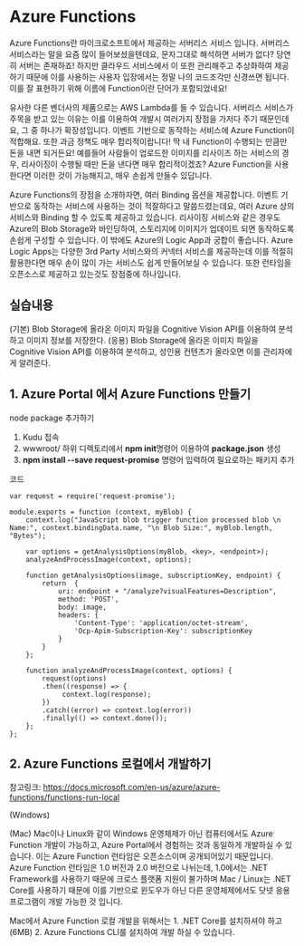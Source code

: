 # Azure Functions

Azure Functions란 마이크로소프트에서 제공하는 서버리스 서비스 입니다. 서버리스 서비스라는 말을 요즘 많이 들어보셨을텐데요, 문자그대로 해석하면 서버가 없다? 당연히 서버는 존재하죠! 하지만 클라우드 서비스에서 이 또한 관리해주고 추상화하여 제공하기 때문에 이를 사용하는 사용자 입장에서는 정말 나의 코드조각만 신경쓰면 됩니다. 이를 잘 표현하기 위해 이름에 Function이란 단어가 포함되었네요! 

유사한 다른 벤더사의 제품으로는 AWS Lambda를 들 수 있습니다. 서버리스 서비스가 주목을 받고 있는 이유는 이를 이용하여 개발시 여러가지 장점을 가저다 주기 때문인데요, 그 중 하나가 확장성입니다. 이벤트 기반으로 동작하는 서비스에 Azure Function이 적합해요. 또한 과금 정책도 매우 합리적이랍니다! 딱 내 Function이 수행되는 만큼만 돈을 내면 되거든요! 예를들어 사람들이 업로드한 이미지를 리사이즈 하는 서비스의 경우, 리사이징이 수행될 때만 돈을 낸다면 매우 합리적이겠죠? Azure Function을 사용한다면 이러한 것이 가능해지고, 매우 손쉽게 만들수 있답니다. 

Azure Functions의 장점을 소개하자면, 여러 Binding 옵션을 제공합니다. 이벤트 기반으로 동작하는 서비스에 사용하는 것이 적잘하다고 말씀드렸는데요, 여러 Azure 상의 서비스와 Binding 할 수 있도록 제공하고 있습니다. 리사이징 서비스와 같은 경우도 Azure의 Blob Storage와 바인딩하여, 스토리지에 이미지가 업데이트 되면 동작하도록 손쉽게 구성할 수 있습니다. 
이 밖에도 Azure의 Logic App과 궁합이 좋습니다. Azure Logic Apps는 다양한 3rd Party 서비스와의 커넥터 서비스를 제공하는데 이를 적절히 활용한다면 매우 손이 많이 가는 서비스도 쉽게 만들어보실 수 있습니다. 
또한 런타임을 오픈소스로 제공하고 있는것도 장점중에 하나입니다. 


## 실습내용
(기본)
Blob Storage에 올라온 이미지 파일을 Cognitive Vision API를 이용하여 분석하고 이미지 정보를 저장한다.
(응용)
Blob Storage에 올라온 이미지 파일을 Cognitive Vision API를 이용하여 분석하고, 성인용 컨텐츠가 올라오면 이를 관리자에게 알려준다.



## 1. Azure Portal 에서 Azure Functions 만들기

node package 추가하기

1. Kudu 접속
2. wwwroot/ 하위 디렉토리에서 **npm init**명령어 이용하여 **package.json** 생성
3. **npm install --save request-promise** 명령어 입력하여 필요로하는 패키지 추가

코드
```
var request = require('request-promise');

module.exports = function (context, myBlob) {
    context.log("JavaScript blob trigger function processed blob \n Name:", context.bindingData.name, "\n Blob Size:", myBlob.length, "Bytes");
    
    var options = getAnalysisOptions(myBlob, <key>, <endpoint>);
    analyzeAndProcessImage(context, options);
    
    function getAnalysisOptions(image, subscriptionKey, endpoint) {
        return  {
            uri: endpoint + "/analyze?visualFeatures=Description",
            method: 'POST',
            body: image,
            headers: {
                'Content-Type': 'application/octet-stream',
                'Ocp-Apim-Subscription-Key': subscriptionKey
            }
        }        
    };

    function analyzeAndProcessImage(context, options) {
        request(options)
        .then((response) => {
             context.log(response);            
        })
        .catch((error) => context.log(error))
        .finally(() => context.done());
    };
};
```

## 2. Azure Functions 로컬에서 개발하기 

참고링크: https://docs.microsoft.com/en-us/azure/azure-functions/functions-run-local

(Windows)


(Mac)
Mac이나 Linux와 같이 Windows 운영체제가 아닌 컴퓨터에서도 Azure Function 개발이 가능하고, Azure Portal에서 경험하는 것과 동일하게 개발하실 수 있습니다. 이는 Azure Function 런타임은 오픈소스이며 공개되어있기 때문입니다. 
Azure Function 런타임은 1.0 버전과 2.0 버전으로 나뉘는데, 1.0에서는 .NET Framework를 사용하기 때문에 크로스 플랫폼 지원이 불가하며 Mac / Linux는 .NET Core를 사용하기 때문에 이를 기반으로 윈도우가 아닌 다른 운영체제에서도 닷넷 응용 프로그램이 개발 가능한 것 입니다. 

Mac에서 Azure Function 로컬 개발을 위해서는 1. .NET Core를 설치하셔야 하고(6MB) 2. Azure Functions CLI를 설치하여 개발 하실 수 있습니다. 


